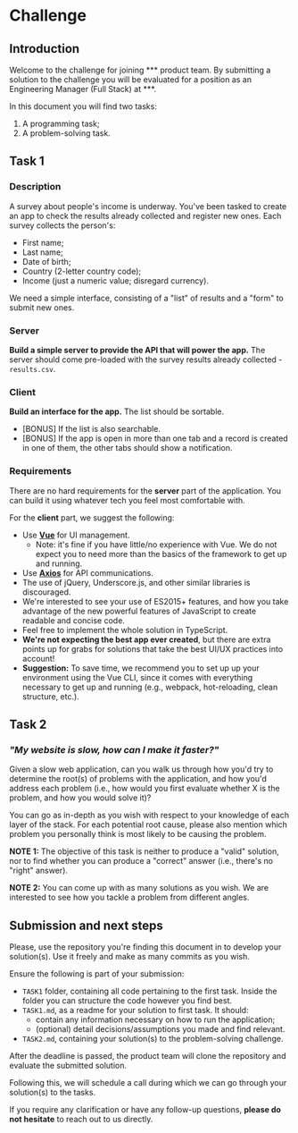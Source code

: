 # Challenge

## Introduction
Welcome to the challenge for joining *** product team. By submitting a solution to the challenge you will be evaluated for a position as an Engineering Manager (Full Stack) at ***.

In this document you will find two tasks:
1.  A programming task;
2.  A problem-solving task.

## Task 1
### Description
A survey about people's income is underway. You've been tasked to create an app to check the results already collected and register new ones.
Each survey collects the person's:
- First name;
- Last name;
- Date of birth;
- Country (2-letter country code);
- Income (just a numeric value; disregard currency).

We need a simple interface, consisting of a "list" of results and a "form" to submit new ones.

### Server
**Build a simple server to provide the API that will power the app.** The server should come pre-loaded with the survey results already collected - `results.csv`.

### Client
**Build an interface for the app.** The list should be sortable.
- [BONUS] If the list is also searchable.
- [BONUS] If the app is open in more than one tab and a record is created in one of them, the other tabs should show a notification.

### Requirements
There are no hard requirements for the **server** part of the application. You can build it using whatever tech you feel most comfortable with.

For the **client** part, we suggest the following:
- Use **[Vue](https://vuejs.org/)** for UI management.
    - Note: it's fine if you have little/no experience with Vue. We do not expect you to need more than the basics of the framework to get up and running.
- Use **[Axios](https://github.com/axios/axios)** for API communications.
- The use of jQuery, Underscore.js, and other similar libraries is discouraged.
- We're interested to see your use of ES2015+ features, and how you take advantage of the new powerful features of JavaScript to create readable and concise code.
- Feel free to implement the whole solution in TypeScript.
- **We're not expecting the best app ever created**, but there are extra points up for grabs for solutions that take the best UI/UX practices into account!
- **Suggestion:** To save time, we recommend you to set up up your environment using the Vue CLI, since it comes with everything necessary to get up and running (e.g., webpack, hot-reloading, clean structure, etc.).

## Task 2
### _"My website is slow, how can I make it faster?"_
Given a slow web application, can you walk us through how you'd try to determine the root(s) of problems with the application, and how you'd address each problem (i.e., how would you first evaluate whether X is the problem, and how you would solve it)?

You can go as in-depth as you wish with respect to your knowledge of each layer of the stack. For each potential root cause, please also mention which problem you personally think is most likely to be causing the problem.

**NOTE 1:**  The objective of this task is neither to produce a "valid" solution, nor to find whether you can produce a "correct" answer (i.e., there's no "right" answer).

**NOTE 2:**  You can come up with as many solutions as you wish. We are interested to see how you tackle a problem from different angles.

## Submission and next steps
Please, use the repository you're finding this document in to develop your solution(s). Use it freely and make as many commits as you wish.

Ensure the following is part of your submission:
- `TASK1` folder, containing all code pertaining to the first task. Inside the folder you can structure the code however you find best.
- `TASK1.md`, as a readme for your solution to first task. It should:
    - contain any information necessary on how to run the application;
    - (optional) detail decisions/assumptions you made and find relevant.
- `TASK2.md`, containing your solution(s) to the problem-solving challenge.

After the deadline is passed, the product team will clone the repository and evaluate the submitted solution.

Following this, we will schedule a call during which we can go through your solution(s) to the tasks.

If you require any clarification or have any follow-up questions,  **please do not hesitate**  to reach out to us directly.
